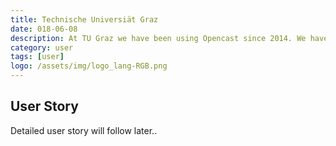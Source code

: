 ```yaml
---
title: Technische Universiät Graz
date: 018-06-08
description: At TU Graz we have been using Opencast since 2014. We have developed a custom video portal to provide access to lecture videos along with event and miscellaneous videos. The latest additions are a live streaming feature (utilising the user management system of Opencast for authentication), as well as video delivery via HTTP and adaptive streaming using the Wowza Media Engine in conjunction with Opencast.
category: user
tags: [user]
logo: /assets/img/logo_lang-RGB.png
---
```


## User Story

Detailed user story will follow later..